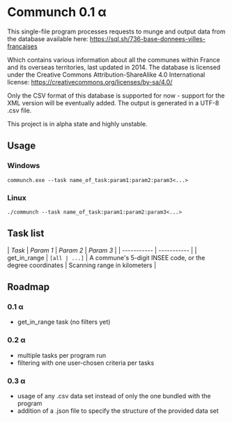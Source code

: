 # Communch 0.1 α

This single-file program processes requests to munge and output data from the
database available here:
https://sql.sh/736-base-donnees-villes-francaises

Which contains various information about all the communes within France and its
overseas territories, last updated in 2014. The database is licensed under the
Creative Commons Attribution-ShareAlike 4.0 International license:
https://creativecommons.org/licenses/by-sa/4.0/

Only the CSV format of this database is supported for now - support for the XML
version will be eventually added. The output is generated in a UTF-8 .csv file.

This project is in alpha state and highly unstable.


## Usage

### Windows
`communch.exe --task name_of_task:param1:param2:param3<...>`

### Linux
`./communch --task name_of_task:param1:param2:param3<...>`

## Task list
| *Task* | *Param 1* | *Param 2* | *Param 3* |
| ----------- | ----------- |
| get_in_range | `[all | ...]` | A commune's 5-digit INSEE code, or the degree coordinates | Scanning range in kilometers |


## Roadmap

### 0.1 α
- get_in_range task (no filters yet)

### 0.2 α
- multiple tasks per program run
- filtering with one user-chosen criteria per tasks

### 0.3 α
- usage of any .csv data set instead of only the one bundled with the program
- addition of a .json file to specify the structure of the provided data set
